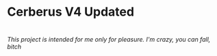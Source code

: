 # Cerberus V4 Updated
#
*This project is intended for me only for pleasure.*
*I'm crazy, you can fall, bitch*
